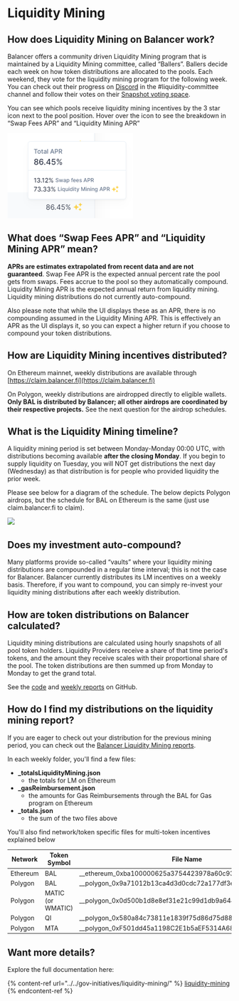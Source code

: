 # Liquidity Mining

## How does Liquidity Mining on Balancer work?

Balancer offers a community driven Liquidity Mining program that is maintained by a Liquidity Mining committee, called “Ballers”. Ballers decide each week on how token distributions are allocated to the pools. Each weekend, they vote for the liquidity mining program for the following week. You can check out their progress on [Discord](https://discord.com/invite/ARJWaeF) in the #liquidity-committee channel and follow their votes on their [Snapshot voting space](https://snapshot.org/#/ballersvote.eth).

You can see which pools receive liquidity mining incentives by the 3 star icon next to the pool position. Hover over the icon to see the breakdown in “Swap Fees APR” and “Liquidity Mining APR”

![](../../.gitbook/assets/Untitled.png)

## What does “Swap Fees APR” and “Liquidity Mining APR” mean?

**APRs are estimates extrapolated from recent data and are not guaranteed**. Swap Fee APR is the expected annual percent rate the pool gets from swaps. Fees accrue to the pool so they automatically compound. Liquidity Mining APR is the expected annual return from liquidity mining. Liquidity mining distributions do not currently auto-compound.

Also please note that while the UI displays these as an APR, there is no compounding assumed in the Liquidity Mining APR. This is effectively an APR as the UI displays it, so you can expect a higher return if you choose to compound your token distributions.

## How are Liquidity Mining incentives distributed?

On Ethereum mainnet, weekly distributions are available through [https://claim.balancer.fi](https://claim.balancer.fi)

On Polygon, weekly distributions are airdropped directly to eligible wallets. **Only BAL is distributed by Balancer; all other airdrops are coordinated by their respective projects.** See the next question for the airdrop schedules.

## What is the Liquidity Mining timeline?

A liquidity mining period is set between Monday-Monday 00:00 UTC, with distributions becoming available **after the closing Monday**. If you begin to supply liquidity on Tuesday, you will NOT get distributions the next day (Wednesday) as that distribution is for people who provided liquidity the prior week.

Please see below for a diagram of the schedule. The below depicts Polygon airdrops, but the schedule for BAL on Ethereum is the same (just use claim.balancer.fi to claim).

![](../../.gitbook/assets/BAL\_LMMechanics\_v2.png)

## Does my investment auto-compound?

Many platforms provide so-called “vaults” where your liquidity mining distributions are compounded in a regular time interval; this is not the case for Balancer. Balancer currently distributes its LM incentives on a weekly basis. Therefore, if you want to compound, you can simply re-invest your liquidity mining distributions after each weekly distribution.

## **How are token distributions on Balancer calculated?**

Liquidity mining distributions are calculated using hourly snapshots of all pool token holders. Liquidity Providers receive a share of that time period's tokens, and the amount they receive scales with their proportional share of the pool. The token distributions are then summed up from Monday to Monday to get the grand total.

See the [code](https://github.com/balancer-labs/bal-mining-scripts) and [weekly reports](https://github.com/balancer-labs/bal-mining-scripts/tree/master/reports) on GitHub.

## How do I find my distributions on the liquidity mining report?

If you are eager to check out your distribution for the previous mining period, you can check out the [Balancer Liquidity Mining reports](https://github.com/balancer-labs/bal-mining-scripts/tree/master/reports).

In each weekly folder, you'll find a few files:

* **\_totalsLiquidityMining.json**
  * the totals for LM on Ethereum
* **\_gasReimbursement.json**
  * the amounts for Gas Reimbursements through the BAL for Gas program on Ethereum
* **\_totals.json**
  * the sum of the two files above

You'll also find network/token specific files for multi-token incentives explained below

| Network  | Token Symbol      | File Name                                                     |   |
| -------- | ----------------- | ------------------------------------------------------------- | - |
| Ethereum | BAL               | \_\_ethereum\_0xba100000625a3754423978a60c9317c58a424e3d.json |   |
| Polygon  | BAL               | \_\_polygon\_0x9a71012b13ca4d3d0cdc72a177df3ef03b0e76a3.json  |   |
| Polygon  | MATIC (or WMATIC) | \_\_polygon\_0x0d500b1d8e8ef31e21c99d1db9a6444d3adf1270.json  |   |
| Polygon  | QI                | \_\_polygon\_0x580a84c73811e1839f75d86d75d88cca0c241ff4.json  |   |
| Polygon  | MTA               | \_\_polygon\_0xF501dd45a1198C2E1b5aEF5314A68B9006D842E0.json  |   |

## Want more details?

Explore the full documentation here:

{% content-ref url="../../gov-initiatives/liquidity-mining/" %}
[liquidity-mining](../../gov-initiatives/liquidity-mining/)
{% endcontent-ref %}
